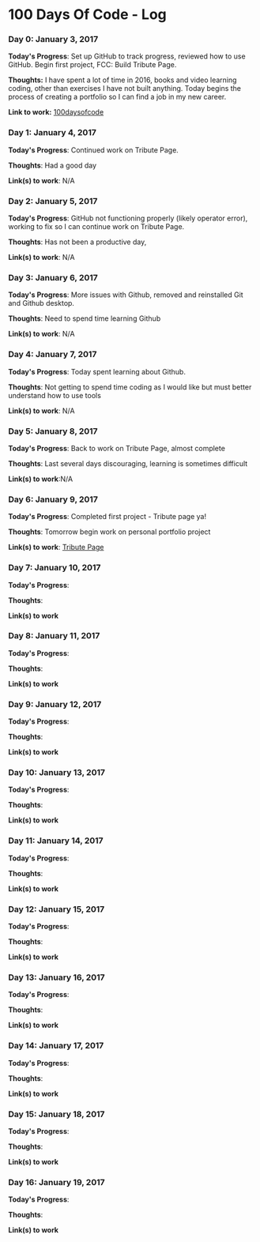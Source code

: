 # 100 Days Of Code - Log

### Day 0: January 3, 2017 

**Today's Progress**: Set up GitHub to track progress, reviewed how to use GitHub. Begin first project, FCC: Build Tribute Page.

**Thoughts:** I have spent a lot of time in 2016, books and video learning coding, other than exercises I have not built anything.
Today begins the process of creating a portfolio so I can find a job in my new career. 

**Link to work:** [100daysofcode](http://www.github.com/web15/100-days-of-code)


### Day 1: January 4, 2017

**Today's Progress**: Continued work on Tribute Page.             

**Thoughts**: Had a good day          

**Link(s) to work**: N/A


### Day 2: January 5, 2017

**Today's Progress**:  GitHub not functioning properly (likely operator error), working to fix so I can continue work on Tribute Page.   

**Thoughts**: Has not been a productive day,        

**Link(s) to work**: N/A


### Day 3: January 6, 2017

**Today's Progress**: More issues with Github, removed and reinstalled Git and Github desktop.             

**Thoughts**: Need to spend time learning Github         

**Link(s) to work**: N/A


### Day 4: January 7, 2017

**Today's Progress**: Today spent learning about Github.

**Thoughts**: Not getting to spend time coding as I would like but must better understand how to use tools                     

**Link(s) to work**: N/A


### Day 5: January 8, 2017

**Today's Progress**: Back to work on Tribute Page, almost complete            

**Thoughts**: Last several days discouraging, learning is sometimes difficult         

**Link(s) to work**:N/A


### Day 6: January 9, 2017

**Today's Progress**:  Completed first project - Tribute page ya!           

**Thoughts**: Tomorrow begin work on personal portfolio project         

**Link(s) to work**: [Tribute Page](https://codepen.io/web15/pen/mRejre) 


### Day 7: January 10, 2017

**Today's Progress**:             

**Thoughts**:          

**Link(s) to work**


### Day 8: January 11, 2017

**Today's Progress**:             

**Thoughts**:          

**Link(s) to work**


### Day 9: January 12, 2017

**Today's Progress**:             

**Thoughts**:          

**Link(s) to work**


### Day 10: January 13, 2017

**Today's Progress**:             

**Thoughts**:          

**Link(s) to work**


### Day 11: January 14, 2017

**Today's Progress**:             

**Thoughts**:          

**Link(s) to work**


### Day 12: January 15, 2017

**Today's Progress**:             

**Thoughts**:          

**Link(s) to work**


### Day 13: January 16, 2017

**Today's Progress**:             

**Thoughts**:          

**Link(s) to work**


### Day 14: January 17, 2017

**Today's Progress**:             

**Thoughts**:          

**Link(s) to work**


### Day 15: January 18, 2017

**Today's Progress**:             

**Thoughts**:          

**Link(s) to work**


### Day 16: January 19, 2017

**Today's Progress**:             

**Thoughts**:          

**Link(s) to work**
